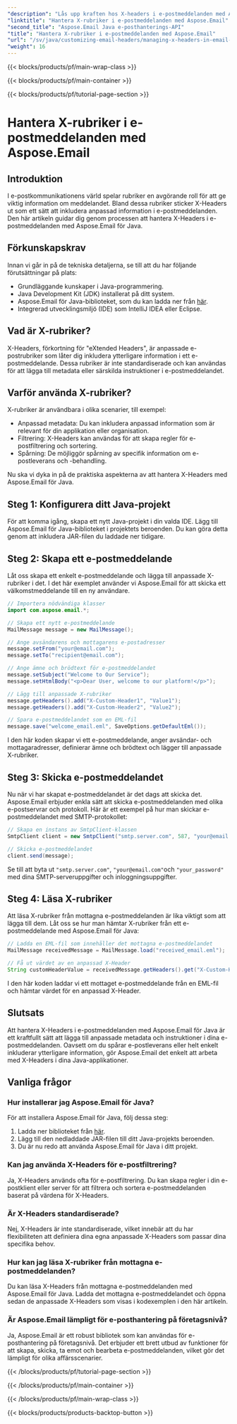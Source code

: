 ```yaml
---
"description": "Lås upp kraften hos X-headers i e-postmeddelanden med Aspose.Email för Java. Lär dig hantera anpassade metadata och förbättra e-posthantering."
"linktitle": "Hantera X-rubriker i e-postmeddelanden med Aspose.Email"
"second_title": "Aspose.Email Java e-posthanterings-API"
"title": "Hantera X-rubriker i e-postmeddelanden med Aspose.Email"
"url": "/sv/java/customizing-email-headers/managing-x-headers-in-email-messages/"
"weight": 16
---
```


{{< blocks/products/pf/main-wrap-class >}}

{{< blocks/products/pf/main-container >}}

{{< blocks/products/pf/tutorial-page-section >}}

# Hantera X-rubriker i e-postmeddelanden med Aspose.Email


## Introduktion

I e-postkommunikationens värld spelar rubriker en avgörande roll för att ge viktig information om meddelandet. Bland dessa rubriker sticker X-Headers ut som ett sätt att inkludera anpassad information i e-postmeddelanden. Den här artikeln guidar dig genom processen att hantera X-Headers i e-postmeddelanden med Aspose.Email för Java.

## Förkunskapskrav

Innan vi går in på de tekniska detaljerna, se till att du har följande förutsättningar på plats:

- Grundläggande kunskaper i Java-programmering.
- Java Development Kit (JDK) installerat på ditt system.
- Aspose.Email för Java-biblioteket, som du kan ladda ner från [här](https://releases.aspose.com/email/java/).
- Integrerad utvecklingsmiljö (IDE) som IntelliJ IDEA eller Eclipse.

## Vad är X-rubriker?

X-Headers, förkortning för "eXtended Headers", är anpassade e-postrubriker som låter dig inkludera ytterligare information i ett e-postmeddelande. Dessa rubriker är inte standardiserade och kan användas för att lägga till metadata eller särskilda instruktioner i e-postmeddelandet.

## Varför använda X-rubriker?

X-rubriker är användbara i olika scenarier, till exempel:

- Anpassad metadata: Du kan inkludera anpassad information som är relevant för din applikation eller organisation.
- Filtrering: X-Headers kan användas för att skapa regler för e-postfiltrering och sortering.
- Spårning: De möjliggör spårning av specifik information om e-postleverans och -behandling.

Nu ska vi dyka in på de praktiska aspekterna av att hantera X-Headers med Aspose.Email för Java.

## Steg 1: Konfigurera ditt Java-projekt

För att komma igång, skapa ett nytt Java-projekt i din valda IDE. Lägg till Aspose.Email för Java-biblioteket i projektets beroenden. Du kan göra detta genom att inkludera JAR-filen du laddade ner tidigare.

## Steg 2: Skapa ett e-postmeddelande

Låt oss skapa ett enkelt e-postmeddelande och lägga till anpassade X-rubriker i det. I det här exemplet använder vi Aspose.Email för att skicka ett välkomstmeddelande till en ny användare.

```java
// Importera nödvändiga klasser
import com.aspose.email.*;

// Skapa ett nytt e-postmeddelande
MailMessage message = new MailMessage();

// Ange avsändarens och mottagarens e-postadresser
message.setFrom("your@email.com");
message.setTo("recipient@email.com");

// Ange ämne och brödtext för e-postmeddelandet
message.setSubject("Welcome to Our Service");
message.setHtmlBody("<p>Dear User, welcome to our platform!</p>");

// Lägg till anpassade X-rubriker
message.getHeaders().add("X-Custom-Header1", "Value1");
message.getHeaders().add("X-Custom-Header2", "Value2");

// Spara e-postmeddelandet som en EML-fil
message.save("welcome_email.eml", SaveOptions.getDefaultEml());
```

I den här koden skapar vi ett e-postmeddelande, anger avsändar- och mottagaradresser, definierar ämne och brödtext och lägger till anpassade X-rubriker.

## Steg 3: Skicka e-postmeddelandet

Nu när vi har skapat e-postmeddelandet är det dags att skicka det. Aspose.Email erbjuder enkla sätt att skicka e-postmeddelanden med olika e-postservrar och protokoll. Här är ett exempel på hur man skickar e-postmeddelandet med SMTP-protokollet:

```java
// Skapa en instans av SmtpClient-klassen
SmtpClient client = new SmtpClient("smtp.server.com", 587, "your@email.com", "your_password");

// Skicka e-postmeddelandet
client.send(message);
```

Se till att byta ut `"smtp.server.com"`, `"your@email.com"`och `"your_password"` med dina SMTP-serveruppgifter och inloggningsuppgifter.

## Steg 4: Läsa X-rubriker

Att läsa X-rubriker från mottagna e-postmeddelanden är lika viktigt som att lägga till dem. Låt oss se hur man hämtar X-rubriker från ett e-postmeddelande med Aspose.Email för Java:

```java
// Ladda en EML-fil som innehåller det mottagna e-postmeddelandet
MailMessage receivedMessage = MailMessage.load("received_email.eml");

// Få ut värdet av en anpassad X-Header
String customHeaderValue = receivedMessage.getHeaders().get("X-Custom-Header1");
```

I den här koden laddar vi ett mottaget e-postmeddelande från en EML-fil och hämtar värdet för en anpassad X-Header.

## Slutsats

Att hantera X-Headers i e-postmeddelanden med Aspose.Email för Java är ett kraftfullt sätt att lägga till anpassade metadata och instruktioner i dina e-postmeddelanden. Oavsett om du spårar e-postleverans eller helt enkelt inkluderar ytterligare information, gör Aspose.Email det enkelt att arbeta med X-Headers i dina Java-applikationer.

## Vanliga frågor

### Hur installerar jag Aspose.Email för Java?

För att installera Aspose.Email för Java, följ dessa steg:
1. Ladda ner biblioteket från [här](https://releases.aspose.com/email/java/).
2. Lägg till den nedladdade JAR-filen till ditt Java-projekts beroenden.
3. Du är nu redo att använda Aspose.Email för Java i ditt projekt.

### Kan jag använda X-Headers för e-postfiltrering?

Ja, X-Headers används ofta för e-postfiltrering. Du kan skapa regler i din e-postklient eller server för att filtrera och sortera e-postmeddelanden baserat på värdena för X-Headers.

### Är X-Headers standardiserade?

Nej, X-Headers är inte standardiserade, vilket innebär att du har flexibiliteten att definiera dina egna anpassade X-Headers som passar dina specifika behov.

### Hur kan jag läsa X-rubriker från mottagna e-postmeddelanden?

Du kan läsa X-Headers från mottagna e-postmeddelanden med Aspose.Email för Java. Ladda det mottagna e-postmeddelandet och öppna sedan de anpassade X-Headers som visas i kodexemplen i den här artikeln.

### Är Aspose.Email lämpligt för e-posthantering på företagsnivå?

Ja, Aspose.Email är ett robust bibliotek som kan användas för e-posthantering på företagsnivå. Det erbjuder ett brett utbud av funktioner för att skapa, skicka, ta emot och bearbeta e-postmeddelanden, vilket gör det lämpligt för olika affärsscenarier.

{{< /blocks/products/pf/tutorial-page-section >}}

{{< /blocks/products/pf/main-container >}}

{{< /blocks/products/pf/main-wrap-class >}}

{{< blocks/products/products-backtop-button >}}